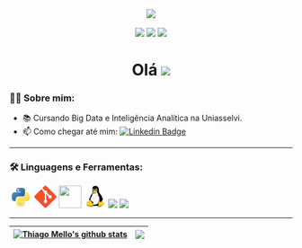 <div id="header" align="center">
  <img src="https://media3.giphy.com/media/qgQUggAC3Pfv687qPC/giphy.gif?cid=ecf05e47pnckefqf43dh5aile5zl9up2ssrwbib9v4og3k36&rid=giphy.gif&ct=g" width="200"/>
</div>

<p align="center">
<a href="https://www.instagram.com/88thiagomello" target="_blank"><img src="https://img.shields.io/badge/Instagram-grey?logo=instagram&logoColor=white&color=E4405F" target="_blank"></a>
<a href = "mailto:88thiagomello@gmail.com"><img src="https://img.shields.io/badge/E--mail-grey?logo=gmail&logoColor=white&color=D14836" target="_blank"></a>
<a href="https://www.linkedin.com/in/88thiagomello" target="_blank"><img src="https://img.shields.io/badge/LinkedIn-blue?logo=linkedin&logoColor=white" target="_blank"></a>
</p>

<h1 align="center">
  Olá
  <img src="https://media.giphy.com/media/hvRJCLFzcasrR4ia7z/giphy.gif" width="3%"/>
</h1>

### 👨‍💻 Sobre mim:

- 📚 Cursando Big Data e Inteligência Analítica na Uniasselvi.
- 📫 Como chegar até mim: [![Linkedin Badge](https://img.shields.io/badge/-Linkedin-blue?style=flat&logo=Linkedin&logoColor=white)](https://www.linkedin.com/in/88thiagomello/)

---

### 🛠️  Linguagens e Ferramentas:

<div>
  <img src="https://github.com/devicons/devicon/blob/master/icons/python/python-original.svg" title="Python" alt="Python" width="40" heght="40"/>
  <img src="https://github.com/devicons/devicon/blob/master/icons/git/git-original.svg" title="Git" alt="Git" width="40" heght="40"/>
  <img src="https://upload.wikimedia.org/wikipedia/commons/thumb/a/ae/Github-desktop-logo-symbol.svg/128px-Github-desktop-logo-symbol.svg.png?20200316183539" width="40" height="40"/>
  <img src="https://github.com/devicons/devicon/blob/master/icons/linux/linux-original.svg" title="Linux" alt="Linux" width="40" heght="40"/>
 <img src="https://cdn.jsdelivr.net/gh/devicons/devicon/icons/postgresql/postgresql-original.svg" width="40" heght="40" />
 <img src="https://cdn.jsdelivr.net/gh/devicons/devicon/icons/mysql/mysql-original.svg" width="40" heght="40" />
</div>

---

| <a href="https://github.com/anuraghazra/github-readme-stats"><img align="center" src="https://github-readme-stats.vercel.app/api?username=88thiagomello&show_icons=true&include_all_commits=true&theme=tokyonight&hide_border=true" alt="Thiago Mello's github stats" /></a> | <a href="https://github.com/anuraghazra/github-readme-stats"><img align="center" src="https://github-readme-stats.vercel.app/api/top-langs/?username=88thiagomello&layout=compact&theme=tokyonight&hide_border=true" /></a> |
| ------------- | ------------- |
